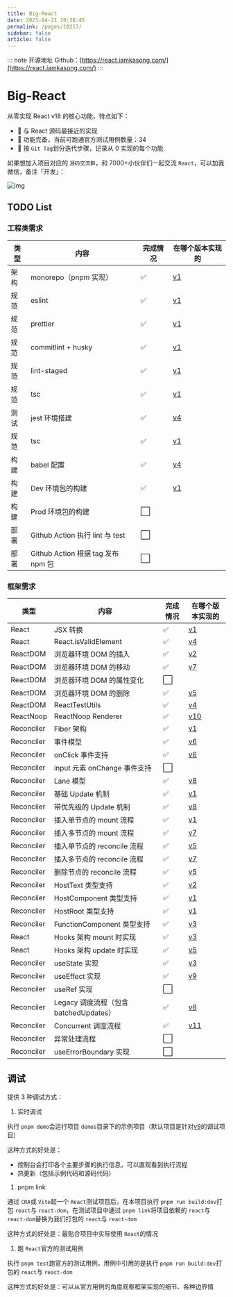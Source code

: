 ```yaml
---
title: Big-React
date: 2023-04-21 19:38:45
permalink: /pages/10217/
sidebar: false
article: false
---
```

::: note 开源地址
Github：[https://react.iamkasong.com/](https://react.iamkasong.com/)
::: 
# Big-React

从零实现 React v18 的核心功能，特点如下：

- 👬 与 React 源码最接近的实现
- 💪 功能完备，当前可跑通官方测试用例数量：34
- 🚶 按 `Git Tag`划分迭代步骤，记录从 0 实现的每个功能

如果想加入项目对应的 `源码交流群`，和 7000+小伙伴们一起交流 `React`，可以加我微信，备注「开发」：

![img](https://user-images.githubusercontent.com/15828041/181666959-57941b01-61b3-47db-9d73-ecc9ae175112.png)

## TODO List

### 工程类需求

| 类型 | 内容                               | 完成情况 | 在哪个版本实现的                                             |
| ---- | ---------------------------------- | -------- | ------------------------------------------------------------ |
| 架构 | monorepo（pnpm 实现）              | ✅        | [v1](https://github.com/BetaSu/big-react/tree/v1) |
| 规范 | eslint                             | ✅        | [v1](https://github.com/BetaSu/big-react/tree/v1) |
| 规范 | prettier                           | ✅        | [v1](https://github.com/BetaSu/big-react/tree/v1) |
| 规范 | commitlint + husky                 | ✅        | [v1](https://github.com/BetaSu/big-react/tree/v1) |
| 规范 | lint-staged                        | ✅        | [v1](https://github.com/BetaSu/big-react/tree/v1) |
| 规范 | tsc                                | ✅        | [v1](https://github.com/BetaSu/big-react/tree/v1) |
| 测试 | jest 环境搭建                      | ✅        | [v4](https://github.com/BetaSu/big-react/tree/v4) |
| 规范 | tsc                                | ✅        | [v1](https://github.com/BetaSu/big-react/tree/v1) |
| 构建 | babel 配置                         | ✅        | [v4](https://github.com/BetaSu/big-react/tree/v4) |
| 构建 | Dev 环境包的构建                   | ✅        | [v1](https://github.com/BetaSu/big-react/tree/v1) |
| 构建 | Prod 环境包的构建                  | ⬜️        |                                                              |
| 部署 | Github Action 执行 lint 与 test    | ⬜️        |                                                              |
| 部署 | Github Action 根据 tag 发布 npm 包 | ⬜️        |                                                              |

### 框架需求

| 类型       | 内容                                   | 完成情况 | 在哪个版本实现的                                             |
| ---------- | -------------------------------------- | -------- | ------------------------------------------------------------ |
| React      | JSX 转换                               | ✅        | [v1](https://github.com/BetaSu/big-react/tree/v1) |
| React      | React.isValidElement                   | ✅        | [v4](https://github.com/BetaSu/big-react/tree/v4) |
| ReactDOM   | 浏览器环境 DOM 的插入                  | ✅        | [v2](https://github.com/BetaSu/big-react/tree/v2) |
| ReactDOM   | 浏览器环境 DOM 的移动                  | ✅        | [v7](https://github.com/BetaSu/big-react/tree/v7) |
| ReactDOM   | 浏览器环境 DOM 的属性变化              | ⬜️        |                                                              |
| ReactDOM   | 浏览器环境 DOM 的删除                  | ✅        | [v5](https://github.com/BetaSu/big-react/tree/v5) |
| ReactDOM   | ReactTestUtils                         | ✅        | [v4](https://github.com/BetaSu/big-react/tree/v4) |
| ReactNoop  | ReactNoop Renderer                     | ✅        | [v10](https://github.com/BetaSu/big-react/tree/v10) |
| Reconciler | Fiber 架构                             | ✅        | [v1](https://github.com/BetaSu/big-react/tree/v1) |
| Reconciler | 事件模型                               | ✅        | [v6](https://github.com/BetaSu/big-react/tree/v6) |
| Reconciler | onClick 事件支持                       | ✅        | [v6](https://github.com/BetaSu/big-react/tree/v6) |
| Reconciler | input 元素 onChange 事件支持           | ⬜️        |                                                              |
| Reconciler | Lane 模型                              | ✅        | [v8](https://github.com/BetaSu/big-react/tree/v8) |
| Reconciler | 基础 Update 机制                       | ✅        | [v1](https://github.com/BetaSu/big-react/tree/v1) |
| Reconciler | 带优先级的 Update 机制                 | ✅        | [v8](https://github.com/BetaSu/big-react/tree/v8) |
| Reconciler | 插入单节点的 mount 流程                | ✅        | [v1](https://github.com/BetaSu/big-react/tree/v1) |
| Reconciler | 插入多节点的 mount 流程                | ✅        | [v7](https://github.com/BetaSu/big-react/tree/v7) |
| Reconciler | 插入单节点的 reconcile 流程            | ✅        | [v5](https://github.com/BetaSu/big-react/tree/v5) |
| Reconciler | 插入多节点的 reconcile 流程            | ✅        | [v7](https://github.com/BetaSu/big-react/tree/v7) |
| Reconciler | 删除节点的 reconcile 流程              | ✅        | [v5](https://github.com/BetaSu/big-react/tree/v5) |
| Reconciler | HostText 类型支持                      | ✅        | [v2](https://github.com/BetaSu/big-react/tree/v2) |
| Reconciler | HostComponent 类型支持                 | ✅        | [v1](https://github.com/BetaSu/big-react/tree/v1) |
| Reconciler | HostRoot 类型支持                      | ✅        | [v1](https://github.com/BetaSu/big-react/tree/v1) |
| Reconciler | FunctionComponent 类型支持             | ✅        | [v3](https://github.com/BetaSu/big-react/tree/v3) |
| React      | Hooks 架构 mount 时实现                | ✅        | [v3](https://github.com/BetaSu/big-react/tree/v3) |
| React      | Hooks 架构 update 时实现               | ✅        | [v5](https://github.com/BetaSu/big-react/tree/v5) |
| Reconciler | useState 实现                          | ✅        | [v3](https://github.com/BetaSu/big-react/tree/v3) |
| Reconciler | useEffect 实现                         | ✅        | [v9](https://github.com/BetaSu/big-react/tree/v9) |
| Reconciler | useRef 实现                            | ⬜️        |                                                              |
| Reconciler | Legacy 调度流程（包含 batchedUpdates） | ✅        | [v8](https://github.com/BetaSu/big-react/tree/v8) |
| Reconciler | Concurrent 调度流程                    | ✅        | [v11](https://github.com/BetaSu/big-react/tree/v11) |
| Reconciler | 异常处理流程                           | ⬜️        |                                                              |
| Reconciler | useErrorBoundary 实现                  | ⬜️        |                                                              |

## 调试

提供 3 种调试方式：

1. 实时调试

执行 `pnpm demo`会运行项目 `demos`目录下的示例项目（默认项目是针对[v9](https://github.com/BetaSu/big-react/tree/v9)的调试项目）

这种方式的好处是：

- 控制台会打印各个主要步骤的执行信息，可以直观看到执行流程
- 热更新（包括示例代码和源码代码）

1. pnpm link

通过 `CRA`或 `Vite`起一个 `React`测试项目后，在本项目执行 `pnpm run build:dev`打包 `react`与 `react-dom`，在测试项目中通过 `pnpm link`将项目依赖的 `react`与 `react-dom`替换为我们打包的 `react`与 `react-dom`

这种方式的好处是：最贴合项目中实际使用 `React`的情况

1. 跑 `React`官方的测试用例

执行 `pnpm test`跑官方的测试用例，用例中引用的是执行 `pnpm run build:dev`打包的 `react`与 `react-dom`

这种方式的好处是：可以从官方用例的角度观察框架实现的细节、各种边界情